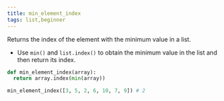 ```yaml
---
title: min_element_index
tags: list,beginner
---
```


Returns the index of the element with the minimum value in a list.

- Use `min()` and `list.index()` to obtain the minimum value in the list and then return its index.

```py
def min_element_index(array):
  return array.index(min(array))
```

```py
min_element_index([3, 5, 2, 6, 10, 7, 9]) # 2
```